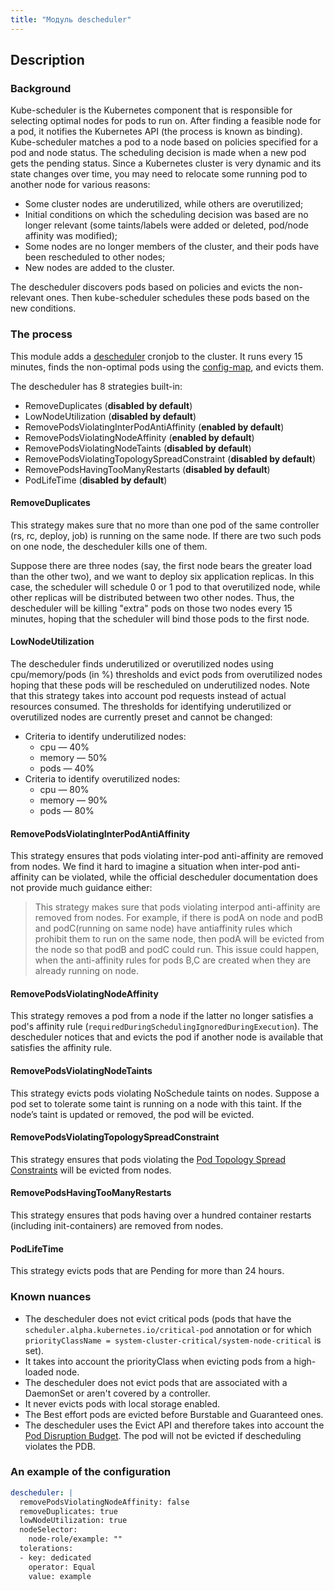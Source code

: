 ```yaml
---
title: "Модуль descheduler"
---
```


## Description
### Background

Kube-scheduler is the Kubernetes component that is responsible for selecting optimal nodes for pods to run on. After finding a feasible node for a pod, it notifies the Kubernetes API (the process is known as binding). Kube-scheduler matches a pod to a node based on policies specified for a pod and node status. The scheduling decision is made when a new pod gets the pending status. Since a Kubernetes cluster is very dynamic and its state changes over time, you may need to relocate some running pod to another node for various reasons:

* Some cluster nodes are underutilized, while others are overutilized;
* Initial conditions on which the scheduling decision was based are no longer relevant (some taints/labels were added or deleted, pod/node affinity was modified);
* Some nodes are no longer members of the cluster, and their pods have been rescheduled to other nodes;
* New nodes are added to the cluster.

The descheduler discovers pods based on policies and evicts the non-relevant ones. Then kube-scheduler schedules these pods based on the new conditions.

### The process

This module adds a [descheduler](https://github.com/kubernetes-incubator/descheduler) cronjob to the cluster. It runs every 15 minutes, finds the non-optimal pods using the [config-map](templates/config-map.yaml), and evicts them.

The descheduler has 8 strategies built-in:
* RemoveDuplicates (**disabled by default**)
* LowNodeUtilization (**disabled by default**)
* RemovePodsViolatingInterPodAntiAffinity (**enabled by default**)
* RemovePodsViolatingNodeAffinity (**enabled by default**)
* RemovePodsViolatingNodeTaints (**disabled by default**)
* RemovePodsViolatingTopologySpreadConstraint (**disabled by default**)
* RemovePodsHavingTooManyRestarts (**disabled by default**)
* PodLifeTime (**disabled by default**)

#### RemoveDuplicates

This strategy makes sure that no more than one pod of the same controller (rs, rc, deploy, job) is running on the same node. If there are two such pods on one node, the descheduler kills one of them.

Suppose there are three nodes (say, the first node bears the greater load than the other two), and we want to deploy six application replicas. In this case, the scheduler will schedule 0 or 1 pod to that overutilized node, while other replicas will be distributed between two other nodes. Thus, the descheduler will be killing "extra" pods on those two nodes every 15 minutes, hoping that the scheduler will bind those pods to the first node.

#### LowNodeUtilization

The descheduler finds underutilized or overutilized nodes using cpu/memory/pods (in %) thresholds and evict pods from overutilized nodes hoping that these pods will be rescheduled on underutilized nodes. Note that this strategy takes into account pod requests instead of actual resources consumed.
The thresholds for identifying underutilized or overutilized nodes are currently preset and cannot be changed:
* Criteria to identify underutilized nodes: 
  * cpu — 40%
  * memory — 50%
  * pods — 40%
* Criteria to identify overutilized nodes:
  * cpu — 80%
  * memory — 90%
  * pods — 80%

#### RemovePodsViolatingInterPodAntiAffinity

This strategy ensures that pods violating inter-pod anti-affinity are removed from nodes. We find it hard to imagine a situation when inter-pod anti-affinity can be violated, while the official descheduler documentation does not provide much guidance either:

> This strategy makes sure that pods violating interpod anti-affinity are removed from nodes. For example, if there is podA on node and podB and podC(running on same node) have antiaffinity rules which prohibit them to run on the same node, then podA will be evicted from the node so that podB and podC could run. This issue could happen, when the anti-affinity rules for pods B,C are created when they are already running on node.

#### RemovePodsViolatingNodeAffinity

This strategy removes a pod from a node if the latter no longer satisfies a pod's affinity rule (`requiredDuringSchedulingIgnoredDuringExecution`). The descheduler notices that and evicts the pod if another node is available that satisfies the affinity rule. 

#### RemovePodsViolatingNodeTaints
This strategy evicts pods violating NoSchedule taints on nodes. Suppose a pod set to tolerate some taint is running on a node with this taint. If the node’s taint is updated or removed, the pod will be evicted.

#### RemovePodsViolatingTopologySpreadConstraint
This strategy ensures that pods violating the [Pod Topology Spread Constraints](https://kubernetes.io/docs/concepts/workloads/pods/pod-topology-spread-constraints/) will be evicted from nodes.

#### RemovePodsHavingTooManyRestarts
This strategy ensures that pods having over a hundred container restarts (including init-containers) are removed from nodes. 

#### PodLifeTime
This strategy evicts pods that are Pending for more than 24 hours.

### Known nuances

* The descheduler does not evict critical pods (pods that have the `scheduler.alpha.kubernetes.io/critical-pod` annotation or for which `priorityClassName = system-cluster-critical/system-node-critical` is set).
* It takes into account the priorityClass when evicting pods from a high-loaded node.
* The descheduler does not evict pods that are associated with a DaemonSet or aren't covered by a controller.
* It never evicts pods with local storage enabled.
* The Best effort pods are evicted before Burstable and Guaranteed ones.
* The descheduler uses the Evict API and therefore takes into account the [Pod Disruption Budget](https://kubernetes.io/docs/concepts/workloads/pods/disruptions/). The pod will not be evicted if descheduling violates the PDB. 

### An example of the configuration

```yaml
descheduler: |
  removePodsViolatingNodeAffinity: false
  removeDuplicates: true
  lowNodeUtilization: true
  nodeSelector:
    node-role/example: ""
  tolerations:
  - key: dedicated
    operator: Equal
    value: example
```
